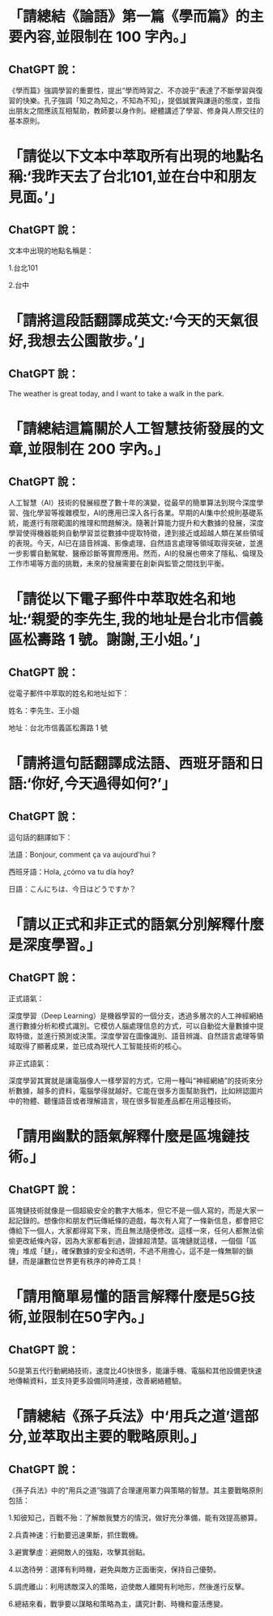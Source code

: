 # 「請總結《論語》第一篇《學而篇》的主要內容,並限制在 100 字內。」
## ChatGPT 說：
《學而篇》強調學習的重要性，提出“學而時習之、不亦說乎”表達了不斷學習與復習的快樂。孔子強調「知之為知之，不知為不知」，提倡誠實與謙遜的態度，並指出朋友之間應該互相幫助，教師要以身作則。總體講述了學習、修身與人際交往的基本原則。

# 「請從以下文本中萃取所有出現的地點名稱:‘我昨天去了台北101,並在台中和朋友見面。’」
## ChatGPT 說：
文本中出現的地點名稱是：

1.台北101

2.台中

# 「請將這段話翻譯成英文:‘今天的天氣很好,我想去公園散步。’」
## ChatGPT 說：
The weather is great today, and I want to take a walk in the park.

# 「請總結這篇關於人工智慧技術發展的文章,並限制在 200 字內。」
## ChatGPT 說：
人工智慧（AI）技術的發展經歷了數十年的演變，從最早的簡單算法到現今深度學習、強化學習等複雜模型，AI的應用已深入各行各業。早期的AI集中於規則基礎系統，能進行有限範圍的推理和問題解決。隨著計算能力提升和大數據的發展，深度學習使得機器能夠自動學習並從數據中提取特徵，達到接近或超越人類在某些領域的表現。今天，AI已在語音辨識、影像處理、自然語言處理等領域取得突破，並進一步影響自動駕駛、醫療診斷等實際應用。然而，AI的發展也帶來了隱私、倫理及工作市場等方面的挑戰，未來的發展需要在創新與監管之間找到平衡。
# 「請從以下電子郵件中萃取姓名和地址:‘親愛的李先生,我的地址是台北市信義區松壽路 1 號。謝謝,王小姐。’」
## ChatGPT 說：
從電子郵件中萃取的姓名和地址如下：

姓名：李先生、王小姐

地址：台北市信義區松壽路 1 號

# 「請將這句話翻譯成法語、西班牙語和日語:‘你好,今天過得如何?’」
## ChatGPT 說：
這句話的翻譯如下：

法語：Bonjour, comment ça va aujourd'hui ?

西班牙語：Hola, ¿cómo va tu día hoy?

日語：こんにちは、今日はどうですか？

# 「請以正式和非正式的語氣分別解釋什麼是深度學習。」
## ChatGPT 說：
正式語氣：

深度學習（Deep Learning）是機器學習的一個分支，透過多層次的人工神經網絡進行數據分析和模式識別。它模仿人腦處理信息的方式，可以自動從大量數據中提取特徵，並進行預測或決策。深度學習在圖像識別、語音辨識、自然語言處理等領域取得了顯著成果，並已成為現代人工智能技術的核心。

非正式語氣：

深度學習其實就是讓電腦像人一樣學習的方式，它用一種叫“神經網絡”的技術來分析數據，越多的資料，電腦學得就越好。它能在很多方面幫助我們，比如辨認圖片中的物體、聽懂語音或者理解語言，現在很多智能產品都在用這種技術。

# 「請用幽默的語氣解釋什麼是區塊鏈技術。」
## ChatGPT 說：
區塊鏈技術就像是一個超級安全的數字大帳本，但它不是一個人寫的，而是大家一起記錄的。想像你和朋友們玩傳紙條的遊戲，每次有人寫了一條新信息，都會把它傳給下一個人，大家都得寫下來，而且無法隨便修改。這樣一來，任何人都無法偷偷更改紙條內容，因為大家都看到過，證據超清楚。區塊鏈就這樣，一個個「區塊」堆成「鏈」，確保數據的安全和透明，不過不用擔心，這不是一條無聊的鎖鏈，而是讓數位世界更有秩序的神奇工具！

# 「請用簡單易懂的語言解釋什麼是5G技術,並限制在50字內。」
## ChatGPT 說：
5G是第五代行動網絡技術，速度比4G快很多，能讓手機、電腦和其他設備更快速地傳輸資料，並支持更多設備同時連接，改善網絡體驗。

# 「請總結《孫子兵法》中‘用兵之道’這部分,並萃取出主要的戰略原則。」
## ChatGPT 說：
《孫子兵法》中的“用兵之道”強調了合理運用軍力與策略的智慧。其主要戰略原則包括：

1.知彼知己，百戰不殆：了解敵我雙方的情況，做好充分準備，能有效提高勝算。

2.兵貴神速：行動要迅速果斷，抓住戰機。

3.避實擊虛：避開敵人的強點，攻擊其弱點。

4.以逸待勞：選擇有利時機，避免與敵方正面衝突，保持自己優勢。

5.調虎離山：利用誘敵深入的策略，迫使敵人離開有利地形，然後進行反擊。

6.總結來看，戰爭要以謀略和策略為主，講究計劃、時機和靈活應變。


